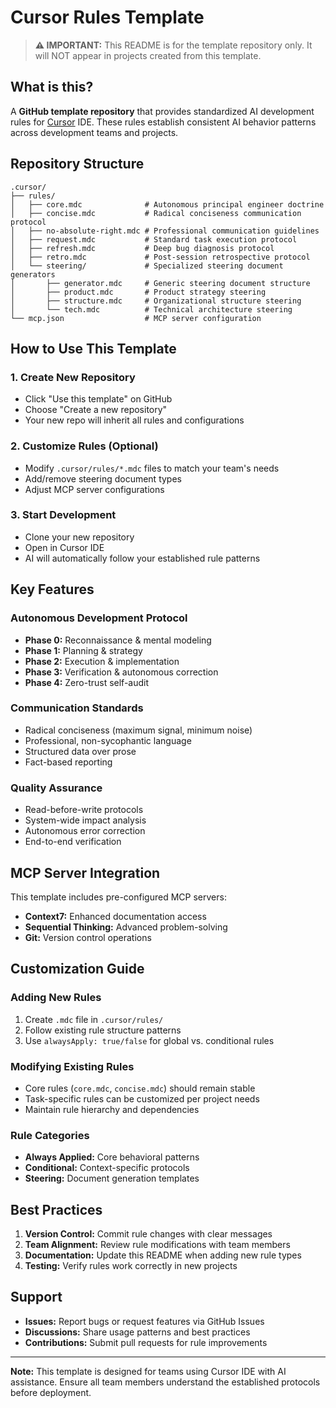 # Cursor Rules Template

> **⚠️ IMPORTANT:** This README is for the template repository only. It will NOT appear in projects created from this template.

## What is this?

A **GitHub template repository** that provides standardized AI development rules for [Cursor](https://cursor.sh) IDE. These rules establish consistent AI behavior patterns across development teams and projects.

## Repository Structure

```
.cursor/
├── rules/
│   ├── core.mdc              # Autonomous principal engineer doctrine
│   ├── concise.mdc           # Radical conciseness communication protocol
│   ├── no-absolute-right.mdc # Professional communication guidelines
│   ├── request.mdc           # Standard task execution protocol
│   ├── refresh.mdc           # Deep bug diagnosis protocol
│   ├── retro.mdc             # Post-session retrospective protocol
│   └── steering/             # Specialized steering document generators
│       ├── generator.mdc     # Generic steering document structure
│       ├── product.mdc       # Product strategy steering
│       ├── structure.mdc     # Organizational structure steering
│       └── tech.mdc          # Technical architecture steering
└── mcp.json                  # MCP server configuration
```

## How to Use This Template

### 1. Create New Repository

- Click "Use this template" on GitHub
- Choose "Create a new repository"
- Your new repo will inherit all rules and configurations

### 2. Customize Rules (Optional)

- Modify `.cursor/rules/*.mdc` files to match your team's needs
- Add/remove steering document types
- Adjust MCP server configurations

### 3. Start Development

- Clone your new repository
- Open in Cursor IDE
- AI will automatically follow your established rule patterns

## Key Features

### **Autonomous Development Protocol**

- **Phase 0:** Reconnaissance & mental modeling
- **Phase 1:** Planning & strategy
- **Phase 2:** Execution & implementation
- **Phase 3:** Verification & autonomous correction
- **Phase 4:** Zero-trust self-audit

### **Communication Standards**

- Radical conciseness (maximum signal, minimum noise)
- Professional, non-sycophantic language
- Structured data over prose
- Fact-based reporting

### **Quality Assurance**

- Read-before-write protocols
- System-wide impact analysis
- Autonomous error correction
- End-to-end verification

## MCP Server Integration

This template includes pre-configured MCP servers:

- **Context7:** Enhanced documentation access
- **Sequential Thinking:** Advanced problem-solving
- **Git:** Version control operations

## Customization Guide

### Adding New Rules

1. Create `.mdc` file in `.cursor/rules/`
2. Follow existing rule structure patterns
3. Use `alwaysApply: true/false` for global vs. conditional rules

### Modifying Existing Rules

- Core rules (`core.mdc`, `concise.mdc`) should remain stable
- Task-specific rules can be customized per project needs
- Maintain rule hierarchy and dependencies

### Rule Categories

- **Always Applied:** Core behavioral patterns
- **Conditional:** Context-specific protocols
- **Steering:** Document generation templates

## Best Practices

1. **Version Control:** Commit rule changes with clear messages
2. **Team Alignment:** Review rule modifications with team members
3. **Documentation:** Update this README when adding new rule types
4. **Testing:** Verify rules work correctly in new projects

## Support

- **Issues:** Report bugs or request features via GitHub Issues
- **Discussions:** Share usage patterns and best practices
- **Contributions:** Submit pull requests for rule improvements

---

**Note:** This template is designed for teams using Cursor IDE with AI assistance. Ensure all team members understand the established protocols before deployment.
